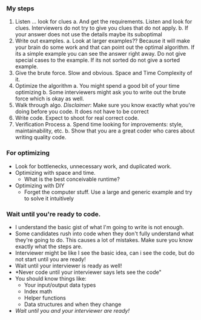 ### My steps
1. Listen ... look for clues
  a. And get the requirements. Listen and look for clues. Interviewers do not try to give you clues that do not apply.
  b. If your answer does not use the details maybe its suboptimal
2. Write out examples.
  a. Look at larger examples?? Because it will make your brain do some work and that can point out the optimal algorithm. If its a simple example you can see the answer right away. Do not give special cases to the example. If its not sorted do not give a sorted example.
3. Give the brute force. Slow and obvious. Space and Time Complexity of it.
4. Optimize the algorithm
  a. You might spend a good bit of your time optimizing
  b. Some interviewers might ask you to write out the brute force which is okay as well.
5. Walk through algo. *Disclaimer*: Make sure you know exactly what you're doing before you code. It does not have to be correct
6. Write code. Expect to shoot for real correct code.
7. Verification Process
  a. Spend time looking for improvements: style, maintainability, etc.
  b. Show that you are a great coder who cares about writing quality code.

### For optimizing
- Look for bottlenecks, unnecessary work, and duplicated work.
- Optimizing with space and time.
  - What is the best conceivable runtime?
- Optimizing with DIY
  - Forget the computer stuff. Use a large and generic example and try to solve it intuitively
### Wait until you're ready to code.
- I understand the basic gist of what I'm going to write is not enough.
- Some candidates rush into code when they don't fully understand what they're going to do. This causes a lot of mistakes. Make sure you know exactly what the steps are.
- Interviewer might be like I see the basic idea, can i see the code, but do not start until you are ready!
- Wait until your interviewer is ready as well!
- *Never code until your interviewer says lets see the code"
- You should know things like:
  - Your input/output data types
  - Index math
  - Helper functions
  - Data structures and when they change
- *Wait until you and your interviewer are ready!*
